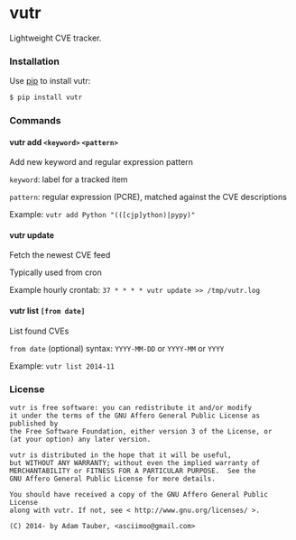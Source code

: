 vutr
====


Lightweight CVE tracker.


### Installation


Use [pip](http://www.pip-installer.org/en/latest/index.html) to install vutr:

```bash
$ pip install vutr
```


### Commands


#### vutr add `<keyword>` `<pattern>`

Add new keyword and regular expression pattern

`keyword`: label for a tracked item

`pattern`: regular expression (PCRE), matched against the CVE descriptions


Example: `vutr add Python "(([cjp]ython)|pypy)"`


#### vutr update

Fetch the newest CVE feed

Typically used from cron

Example hourly crontab: `37 * * * * vutr update >> /tmp/vutr.log`


#### vutr list `[from date]`

List found CVEs

`from date` (optional) syntax: `YYYY-MM-DD` or `YYYY-MM` or `YYYY`

Example: `vutr list 2014-11`


### License

```
vutr is free software: you can redistribute it and/or modify
it under the terms of the GNU Affero General Public License as published by
the Free Software Foundation, either version 3 of the License, or
(at your option) any later version.

vutr is distributed in the hope that it will be useful,
but WITHOUT ANY WARRANTY; without even the implied warranty of
MERCHANTABILITY or FITNESS FOR A PARTICULAR PURPOSE.  See the
GNU Affero General Public License for more details.

You should have received a copy of the GNU Affero General Public License
along with vutr. If not, see < http://www.gnu.org/licenses/ >.

(C) 2014- by Adam Tauber, <asciimoo@gmail.com>
```
